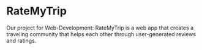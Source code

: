 # RateMyTrip
Our project for Web-Development:
RateMyTrip is a web app that creates a traveling community that helps each other through user-generated reviews and ratings. 